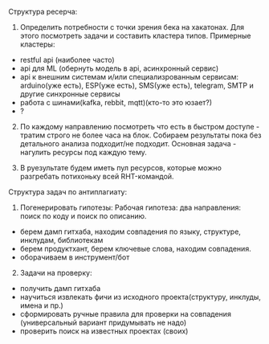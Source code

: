 Структура ресерча:

1. Определить потребности с точки зрения бека на хакатонах. 
Для этого посмотреть задачи и составить кластера типов. 
Примерные кластеры:
- restful api (наиболее часто)
- api для ML (обернуть модель в api, асинхронный сервис)
- api к внешним системам и/или специализрованным сервисам: arduino(уже есть), ESP(уже есть), SMS(уже есть), telegram, SMTP и другие синхронные сервисы
- работа с шинами(kafka, rebbit, mqtt)(кто-то это юзает?)
- ? 

2. По каждому направлению посмотреть что есть в быстром доступе - тратим строго не более часа на блок. 
Собираем результаты пока без детального анализа подходит/не подходит. Основная задача - нагулить ресурсы под каждую тему.

3. В руезультате будем иметь пул ресурсов, которые можно разгребать потихоньку всей RHT-командой. 

Структура задач по антиплагиату: 
1. Погенерировать гипотезы:
Рабочая гипотеза: два направления: поиск по коду и поиск по описанию.
- берем дамп гитхаба, находим совпадения по языку, структуре, инклудам, библиотекам
- берем продуктхант, берем ключевые слова, находим совпадения.
- оборачиваем в инструмент/бот

2. Задачи на проверку: 
- получить дамп гитхаба
- научиться извлекать фичи из исходного проекта(структуру, инклуды, имена и пр.)
- сформировать ручные правила для проверки на совпадения (универсальный вариант придумывать не надо)
- проверить поиск на известных проектах (своих)

